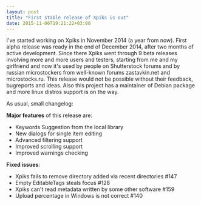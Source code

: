 ```yaml
---
layout: post
title: "First stable release of Xpiks is out"
date: 2015-11-06T19:21:22+03:00
---
```


I've started working on Xpiks in November 2014 (a year from now). First alpha release was ready in the end of December 2014, after two months of active development. Since there Xpiks went through 9 beta releases involving more and more users and testers, starting from me and my girlfriend and now it's used by people on Shutterstock forums and by russian microstockers from well-known forums zastavkin.net and microstocks.ru. This release would not be possible without their feedback, bugreports and ideas. Also this project has a maintainer of Debian package and more linux distros support is on the way.

As usual, small changelog:

**Major features** of this release are:

- Keywords Suggestion from the local library
- New dialogs for single item editing
- Advanced filtering support
- Improved scrolling support
- Improved warnings checking

**Fixed issues**:

- Xpiks fails to remove directory added via recent directories #147
- Empty EditableTags steals focus #128
- Xpiks can't read metadata written by some other software #159
- Upload percentage in Windows is not correct #140
